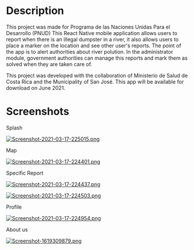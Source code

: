 # Description

This project was made for Programa de las Naciones Unidas Para el Desarrollo (PNUD)
This React Native mobile application  allows users to report when there is an illegal dumpster in a river, it also allows users to place a marker on the location and see other user's reports. The point of the app is to alert authorities about river polution. In the administrator module, government authorities can manage this reports and mark them as solved when they are taken care of.

This project was developed with the collaboration of Ministerio de Salud de Costa Rica and the Municipality of San José. This app will be available for download on June 2021. 


# Screenshots

Splash

[![Screenshot-2021-03-17-225015.png](https://i.postimg.cc/PJjFZC7m/Screenshot-2021-03-17-225015.png)](https://postimg.cc/FdTZXHNR)

Map

[![Screenshot-2021-03-17-224401.png](https://i.postimg.cc/Z57ggK9S/Screenshot-2021-03-17-224401.png)](https://postimg.cc/3kGn0hCS)

Specific Report

[![Screenshot-2021-03-17-224437.png](https://i.postimg.cc/fT5gtTf9/Screenshot-2021-03-17-224437.png)](https://postimg.cc/HVctFmKY)

[![Screenshot-2021-03-17-224503.png](https://i.postimg.cc/Xqk1gVMt/Screenshot-2021-03-17-224503.png)](https://postimg.cc/jnChxYSh)

Profile

[![Screenshot-2021-03-17-224954.png](https://i.postimg.cc/hjx5fL2D/Screenshot-2021-03-17-224954.png)](https://postimg.cc/jwxX17Vm)

About us

[![Screenshot-1619309879.png](https://i.postimg.cc/HkRcBXt1/Screenshot-1619309879.png)](https://postimg.cc/CRCxKZtc)


